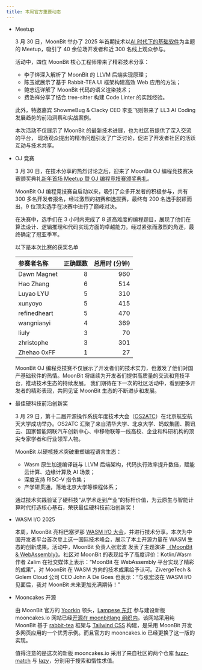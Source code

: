 ```yaml
---
title: 本周官方重要动态
---
```


- Meetup

  3 月 30 日，MoonBit 举办了 2025 年首期技术以[AI 时代下的基础软件](https://mp.weixin.qq.com/s/vDvsqxNAUzkijsPg26RIHA)为主题的 Meetup，吸引了 40 余位场开发者和近 300 名线上观众参与。

  活动中，四位 MoonBit 核心工程师带来了精彩技术分享：

  - 李子烨深入解析了 MoonBit 的 LLVM 后端实现原理；
  - 陈玉斌展示了基于 Rabbit-TEA UI 框架构建高效 Web 应用的方法；
  - 鲍志远详解了 MoonBit 代码的语义渲染技术；
  - 费浩祥分享了结合 tree-sitter 构建 Code Linter 的实践经验。

  此外，特邀嘉宾 ShowmeBug & Clacky CEO 李亚飞则带来了 LL3 AI Coding 发展趋势的前沿洞察和实战案例。

  本次活动不仅展示了 MoonBit 的最新技术进展，也为社区员提供了深入交流的平台，
  现场观众提出的精准问题引发了广泛讨论，促进了开发者社区的活跃互动与技术共享。

- OJ 竞赛

  3 月 30 日，在技术分享的热烈讨论之后，迎来了 MoonBit OJ 编程竞技赛决赛颁奖典礼[新年首场 Meetup 暨 OJ 编程竞技赛颁奖典礼](https://mp.weixin.qq.com/s/vDvsqxNAUzkijsPg26RIHA)。

  MoonBit OJ 编程竞技赛自启动以来，吸引了众多开发者的积极参与，共有 300 多名开发者报名，经过激烈的初赛和选拔赛，最终有 200 名选手脱颖而出，9 位顶尖选手在决赛中进行了巅峰对决。

  在决赛中，选手们在 3 小时内完成了 8 道高难度的编程题目，展现了他们在算法设计、逻辑推理和代码实现方面的卓越能力。经过紧张而激烈的角逐，最终确定了冠亚季军。

  以下是本次比赛的获奖名单

  | 参赛者名称   | 正确题数 | 总用时 (分钟) |
  | :----------- | -------: | ------------: |
  | Dawn Magnet  |        8 |           960 |
  | Hao Zhang    |        6 |           514 |
  | Luyao LYU    |        5 |           310 |
  | xunyoyo      |        5 |           415 |
  | refinedheart |        5 |           470 |
  | wangnianyi   |        4 |           369 |
  | liuly        |        3 |            70 |
  | zhristophe   |        3 |           301 |
  | Zhehao 0xFF  |        1 |            27 |

  MoonBit OJ 编程竞技赛不仅展示了开发者们的技术实力，也激发了他们对国产基础软件的热情。MoonBit 将继续为开发者们提供高质量的交流和竞技平台，推动技术生态的持续发展。
  我们期待在下一次的社区活动中，看到更多开发者的精彩表现，共同见证 MoonBit 生态的不断进步和发展。

- 最佳硬科技前沿创新奖

  3 月 29 日，第十二届开源操作系统年度技术大会（[OS2ATC](https://mp.weixin.qq.com/s/jo3EnoUAXkvkU6XKG1IFwA)）在北京航空航天大学成功举办。OS2ATC 汇聚了来自清华大学、北京大学、蚂蚁集团、腾讯云、国家智能网联汽车创新中心、中移物联等一线高校、企业和科研机构的顶尖专家学者和行业领军人物。

  MoonBit 以硬核技术突破重塑编程语言生态：

  - Wasm 原生加速编译链与 LLVM 后端架构，代码执行效率提升数倍，赋能云计算、边缘计算及 AI 场景；
  - 深度支持 RISC-V 指令集；
  - 产学研贯通，落地北京大学等课程体系；

  通过技术实践验证了硬科技“从学术走到产业”的标杆价值，为云原生与智能计算时代打造核心基石，荣获最佳硬科技前沿创新奖！

- WASM I/O 2025

  本周，MoonBit 亮相巴塞罗那 [WASM I/O 大会](https://wasm.io)，并进行技术分享。本次为中国开发者平台首次登上这一国际技术峰会，展示了本土开源力量在 WASM 生态的创新成果。活动中，MoonBit 负责人张宏波 发表了主题演讲 [《MoonBit & WebAssembly》](https://2025.wasm.io/sessions/moonbit-and-webassembly-unlocking-the-true-efficiency-of-wasm)。社区对 MoonBit 的表现给予了高度评价：Kotlin/Wasm 作者 Zalim 在社交媒体上表示：“MoonBit 在 WebAssembly 平台实现了精彩的成果”，对 MoonBit 在 WASM 方向的技术成果给予认可。ZivergeTech & Golem Cloud 公司 CEO John A De Goes 也表示：“与张宏波在 WASM I/O 见面后，我对 MoonBit 未来更加充满期待！”

- Mooncakes 开源

  由 MoonBit 官方的 [Yoorkin](https://github.com/Yoorkin) 领头，[Lampese 东灯](https://github.com/Lampese) 参与建设新版 mooncakes.io 网站已经[开源在 moonbitlang 组织内](https://github.com/moonbitlang/mooncakes.io)。该网站采用纯 MoonBit 基于 [rabbit-tea](https://github.com/Yoorkin/rabbit-tea) 框架与 [Tailwind CSS](https://tailwindcss.com) 构建，是采用 MoonBit 开发多网页应用的一个优秀示例。而且官方的 mooncakes.io 已经更换了这一版的实现。

  值得注意的是这次的新版 mooncakes.io 采用了来自社区的两个仓库 [fuzz-match](https://github.com/moonbit-community/fuzzy_match) 与 [lazy](https://github.com/CAIMEOX/lazy/blob/main/src/lazy.mbt)，分别用于搜索和惰性求值。
